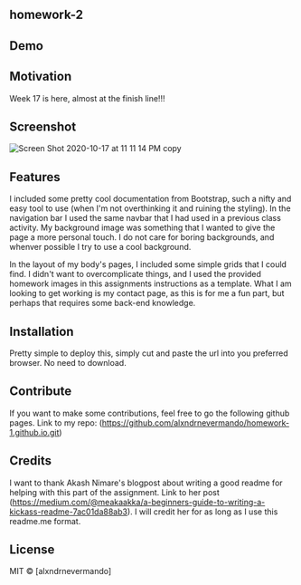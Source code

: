 ## homework-2

## Demo



## Motivation

Week 17 is here, almost at the finish line!!!

## Screenshot

![Screen Shot 2020-10-17 at 11 11 14 PM copy](https://user-images.githubusercontent.com/71421032/96360140-f5ea1c00-10ce-11eb-96cf-b9d345d45521.jpg)

## Features

I included some pretty cool documentation from Bootstrap, such a nifty and easy tool to use (when I'm not overthinking it and ruining the styling). In the navigation bar I used the same navbar that I had used in a previous class activity. My background image was something that I wanted to give the page a more personal touch. I do not care for boring backgrounds, and whenver possible I try to use a cool background.

In the layout of my body's pages, I included some simple grids that I could find. I didn't want to overcomplicate things, and I used the provided homework images in this assignments instructions as a template. What I am looking to get working is my contact page, as this is for me a fun part, but perhaps that requires some back-end knowledge.

## Installation
Pretty simple to deploy this, simply cut and paste the url into you preferred browser. No need to download.


## Contribute

If you want to make some contributions, feel free to go the following github pages. Link to my repo: (https://github.com/alxndrnevermando/homework-1.github.io.git)

## Credits
I want to thank Akash Nimare's blogpost about writing a good readme for helping with this part of the assignment. Link to her post (https://medium.com/@meakaakka/a-beginners-guide-to-writing-a-kickass-readme-7ac01da88ab3). I will credit her for as long as I use this readme.me format.


## License


MIT © [alxndrnevermando]
